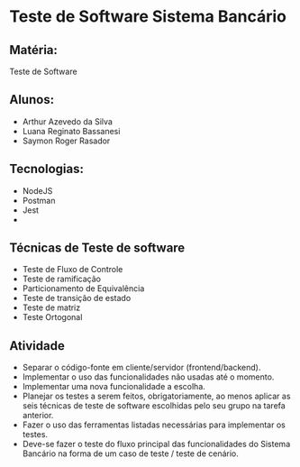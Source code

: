 # Teste de Software Sistema Bancário
## Matéria: 
Teste de Software
## Alunos: 
* Arthur Azevedo da Silva
* Luana Reginato Bassanesi
* Saymon Roger Rasador

## Tecnologias: 
* NodeJS
* Postman
* Jest
* 
## Técnicas de Teste de software
* Teste de Fluxo de Controle
* Teste de ramificação
* Particionamento de Equivalência
* Teste de transição de estado
* Teste de matriz
* Teste Ortogonal

## Atividade
* Separar o código-fonte em cliente/servidor (frontend/backend).
* Implementar o uso das funcionalidades não usadas até o momento. 
* Implementar uma nova funcionalidade a escolha.
* Planejar os testes a serem feitos, obrigatoriamente, ao menos aplicar as seis técnicas de teste de software escolhidas pelo seu grupo na tarefa anterior.
* Fazer o uso das ferramentas listadas necessárias para implementar os testes.
* Deve-se fazer o teste do fluxo principal das funcionalidades do Sistema Bancário na forma de um caso de teste / teste de cenário.
